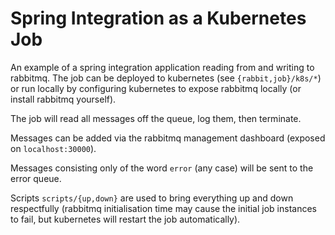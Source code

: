 # Spring Integration as a Kubernetes Job

An example of a spring integration application reading from and writing to rabbitmq.
The job can be deployed to kubernetes (see `{rabbit,job}/k8s/*`) or run locally by
configuring kubernetes to expose rabbitmq locally (or install rabbitmq yourself).

The job will read all messages off the queue, log them, then terminate.

Messages can be added via the rabbitmq management dashboard (exposed on
`localhost:30000`).

Messages consisting only of the word `error` (any case) will be sent to the error
queue.

Scripts `scripts/{up,down}` are used to bring everything up and down respectfully
(rabbitmq initialisation time may cause the initial job instances to fail,
but kubernetes will restart the job automatically).